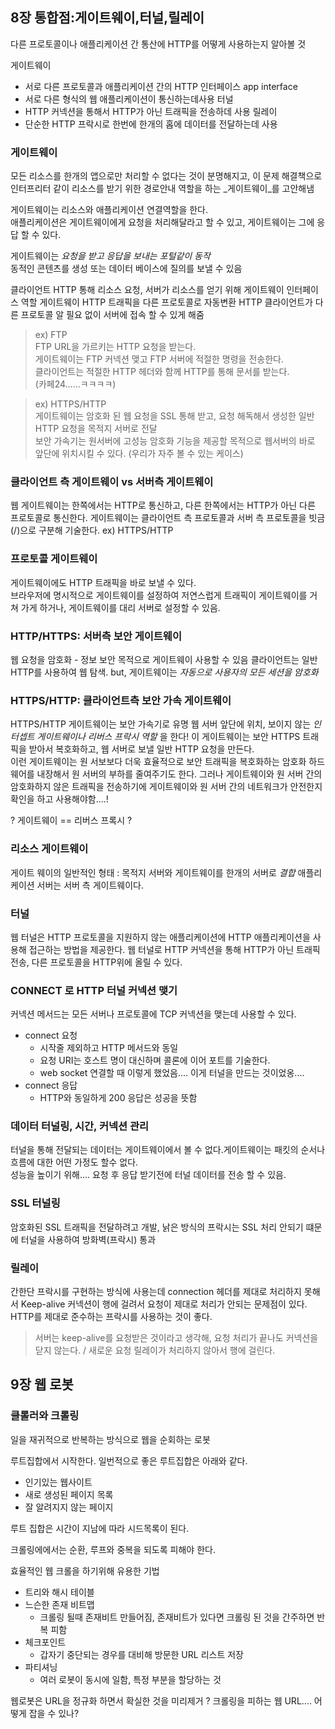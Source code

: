 ## 8장 통합점:게이트웨이,터널,릴레이
다른 프로토콜이나 애플리케이션 간 통산에 HTTP를 어떻게 사용하는지 알아볼 것 

게이트웨이
- 서로 다른 프로토콜과 애플리케이션 간의 HTTP 인터페이스
app interface
- 서로 다른 형식의 웹 애플리케이션이 통신하는데사용
터널
- HTTP 커넥션을 통해서 HTTP가 아닌 트래픽을 전송하데 사용
릴레이
- 단순한 HTTP 프락시로 한번에 한개의 홉에 데이터를 전달하는데 사용

### 게이트웨이
모든 리소스를 한개의 앱으로만 처리할 수 없다는 것이 분명해지고,
이 문제 해결책으로 인터프리터 같이 리소스를 받기 위한 경로안내 역할을 하는 _게이트웨이_를 고안해냄  

게이트웨이는 리소스와 애플리케이션 연결역할을 한다.  
애플리케이션은 게이트웨이에게 요청을 처리해달라고 할 수 있고, 게이트웨이는 그에 응답 할 수 있다.

게이트웨이는 _요청을 받고 응답을 보내는 포털같이 동작_   
동적인 콘텐츠를 생성 또는 데이터 베이스에 질의를 보낼 수 있음 

클라이언트 HTTP 통해 리소스 요청, 서버가 리소스를 얻기 위해 게이트웨이 인터페이스 역할
게이트웨이 HTTP 트래픽을 다른 프로토콜로 자동변환 
HTTP 클라이언트가 다른 프로토콜 알 필요 없이 서버에 접속 할 수 있게 해줌 

> ex) FTP   
FTP URL을 가르키는 HTTP 요청을 받는다.   
게이트웨이는 FTP 커넥션 맺고 FTP 서버에 적절한 명령을 전송한다.   
클라이언트는 적절한 HTTP 헤더와 함께 HTTP를 통해 문서를 받는다.  
(카페24......ㅋㅋㅋㅋ)

> ex) HTTPS/HTTP     
게이트웨이는 암호화 된 웹 요청을 SSL 통해 받고, 요청 해독해서 생성한 일반 HTTP 요청을 목적지 서버로 전달   
보안 가속기는 원서버에 고성능 암호화 기능을 제공할 목적으로 웹서버의 바로 앞단에 위치시킬 수 있다. (우리가 자주 볼 수 있는 케이스)

### 클라이언트 측 게이트웨이 vs 서버측 게이트웨이 

웹 게이트웨이는 한쪽에서는 HTTP로 통신하고, 
다른 한쪽에서는 HTTP가 아닌 다른 프로토콜로 통신한다. 
게이트웨이는 클라이언트 측 프로토콜과 서버 측 프로토콜을 빗금(/)으로 구분해 기술한다. 
ex) HTTPS/HTTP     

### 프로토콜 게이트웨이

게이트웨이에도 HTTP 트래픽을 바로 보낼 수 있다.  
브라우저에 명시적으로 게이트웨이를 설정하여 저연스럽게 트래픽이 게이트웨이를 거쳐 가게 하거나, 게이트웨이를 대리 서버로 설정할 수 있음.  


### HTTP/HTTPS: 서버측 보안 게이트웨이
웹 요청을 암호화 - 정보 보안 목적으로 게이트웨이 사용할 수 있음 
클라이언트는 일반 HTTP를 사용하여 웹 탐색. but, 게이트웨이는 _자동으로 사용자의 모든 세션을 암호화_

### HTTPS/HTTP: 클라이언트측 보안 가속 게이트웨이
HTTPS/HTTP 게이트웨이는 보안 가속기로 유명
웹 서버 앞단에 위치, 보이지 않는 _인터셉트 게이트웨이나 리버스 프락시 역할_ 을 한다! 
이 게이트웨이는 보안 HTTPS 트래픽을 받아서 복호화하고, 웹 서버로 보낼 일반 HTTP 요청을 만든다.   
이런 게이트웨이는 원 서보보다 더욱 효율적으로 보안 트래픽을 복호화하는 암호화 하드웨어를 내장해서 원 서버의 부하를 줄여주기도 한다. 
그러나 게이트웨이와 원 서버 간의 암호화하지 않은 트래픽을 전송하기에 게이트웨이와 원 서버 간의 네트워크가 안전한지 확인을 하고 사용해야함....!

? 게이트웨이 == 리버스 프록시 ?

### 리소스 게이트웨이 
게이트 웨이의 일반적인 형태 : 목적지 서버와 게이트웨이를 한개의 서버로 _결합_
애플리케이션 서버는 서버 측 게이트웨이다.

### 터널
웹 터널은 HTTP 프로토콜을 지원하지 않는 애플리케이션에 HTTP 애플리케이션을 사용해 접근하는 방법을 제공한다. 
웹 터널로 HTTP 커넥션을 통해 HTTP가 아닌 트래픽 전송, 다른 프로토콜을 HTTP위에 올릴 수 있다.

### CONNECT 로 HTTP 터널 커넥션 맺기 
커넥션 메서드는 모든 서버나 프로토콜에 TCP 커넥션을 맺는데 사용할 수 있다. 
- connect 요청
  - 시작줄 제외하고 HTTP 메서드와 동일
  - 요청 URI는 호스트 명이 대신하며 콜론에 이어 포트를 기술한다. 
  - web socket 연결할 때 이렇게 했었음.... 이게 터널을 만드는 것이었옹....
- connect 응답
  - HTTP와 동일하게 200 응답은 성공을 뜻함

### 데이터 터널링, 시간, 커넥션 관리
터널을 통해 전달되는 데이터는 게이트웨이에서 볼 수 없다.게이트웨이는 패킷의 순서나 흐름에 대한 어떤 가정도 할수 없다.  
성능을 높이기 위해.... 요청 후 응답 받기전에 터널 데이터를 전송 할 수 있음.


### SSL 터널링
암호화된 SSL 트래픽을 전달하려고 개발, 낡은 방식의 프락시는 SSL 처리 안되기 떄문에 터널을 사용하여 방화벽(프락시) 통과


### 릴레이
간한단 프락시를 구현하는 방식에 사용는데 
connection 헤더를 제대로 처리하지 못해서 Keep-alive 커넥션이 행에 걸려서 요청이 제대로 처리가 안되는 문제점이 있다. HTTP를 제대로 준수하는 프락시를 사용하는 것이 좋다. 
> 서버는 keep-alive를 요청받은 것이라고 생각해, 요청 처리가 끝나도 커넥션을 닫지 않는다. / 새로운 요청 릴레이가 처리하지 않아서 행에 걸린다.



## 9장 웹 로봇

### 클롤러와 크롤링
일을 재귀적으로 반복하는 방식으로 웹을 순회하는 로봇 

루트집합에서 시작한다. 일번적으로 좋은 루트집합은 아래와 같다.  
- 인기있는 웹사이트
- 새로 생성된 페이지 목록 
- 잘 알려지지 않는 페이지

루트 집합은 시간이 지남에 따라 시드목록이 된다. 

크롤링에에서는 순환, 루프와 중복을 되도록 피해야 한다. 

효율적인 웹 크롤을 하기위해 유용한 기법
- 트리와 해시 테이블 
- 느슨한 존재 비트맵
  - 크롤링 될때 존재비트 만들어짐, 존재비트가 있다면 크롤링 된 것을 간주하면 반복 피함
- 체크포인트
  - 갑자기 중단되는 경우를 대비해 방문한 URL 리스트 저장
- 파티셔닝
  - 여러 로봇이 동시에 일함, 특정 부분을 할당하는 것 

웹로봇은 URL을 정규화 하면서 확실한 것을 미리제거
? 크롤링을 피하는 웹 URL.... 어떻게 잡을 수 있나? 

